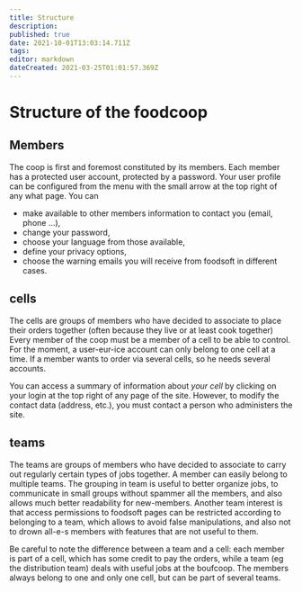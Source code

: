 ```yaml
---
title: Structure
description: 
published: true
date: 2021-10-01T13:03:14.711Z
tags: 
editor: markdown
dateCreated: 2021-03-25T01:01:57.369Z
---
```


# Structure of the foodcoop
## Members
The coop is first and foremost constituted by its members. Each member has a protected user account, protected by a password. Your user profile can be configured from the menu with the small arrow at the top right of any what page. You can
- make available to other members information to contact you (email, phone ...),
- change your password,
- choose your language from those available,
- define your privacy options,
- choose the warning emails you will receive from foodsoft in different cases.

## cells
The cells are groups of members who have decided to associate to place their orders together (often because they live or at least cook together) Every member of the coop must be a member of a cell to be able to control. For the moment, a user-eur-ice account can only belong to one cell at a time. If a member wants to order via several cells, so he needs several accounts.

You can access a summary of information about *your cell* by clicking on your login at the top right of any page of the site. However, to modify the contact data (address, etc.), you must contact a person who administers the site.

## teams
The teams are groups of members who have decided to associate to carry out regularly certain types of jobs together. A member can easily belong to multiple teams. The grouping in team is useful to better organize jobs, to communicate in small groups without spammer all the members, and also allows much better readability for new-members. Another team interest is that access permissions to foodsoft pages can be restricted according to belonging to a team, which allows to avoid false manipulations, and also not to drown all-e-s members with features that are not useful to them.

Be careful to note the difference between a team and a cell: each member is part of a cell, which has some credit to pay the orders, while a team (eg the distribution team) deals with useful jobs at the boufcoop. The members always belong to one and only one cell, but can be part of several teams.